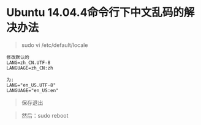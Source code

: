 # Ubuntu 14.04.4命令行下中文乱码的解决办法

> sudo vi /etc/default/locale

<pre><code>修改默认的
LANG=zh_CN.UTF-8
LANGUAGE=zh_CN:zh
</code></pre>

<pre><code>为:
LANG="en_US.UTF-8"
LANGUAGE="en_US:en"
</code></pre>

> 保存退出

> 然后：sudo reboot
